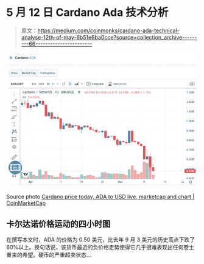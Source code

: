 # 5 月 12 日 Cardano Ada 技术分析

> 原文：<https://medium.com/coinmonks/cardano-ada-technical-analyse-12th-of-may-6b51e6ba0cce?source=collection_archive---------66----------------------->

![](img/5f7e721ad9e2b1b4035f88857a2c042b.png)

Source photo [Cardano price today, ADA to USD live, marketcap and chart | CoinMarketCap](https://coinmarketcap.com/currencies/cardano/)

## 卡尔达诺价格运动的四小时图

在撰写本文时，ADA 的价格为 0.50 美元，比去年 9 月 3 美元的历史高点下跌了 60%以上。换句话说，该货币最近的负价格走势使得它几乎很难表现出任何卷土重来的希望。硬币的严重超卖状态…